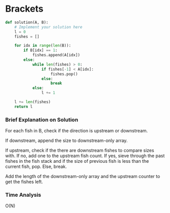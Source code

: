 # Brackets
```python
def solution(A, B):
    # Implement your solution here
    l = 0
    fishes = []

    for idx in range(len(B)):
        if B[idx] == 1:
            fishes.append(A[idx])
        else:
            while len(fishes) > 0:
                if fishes[-1] < A[idx]:
                    fishes.pop()
                else:
                    break
            else:
                l += 1

    l += len(fishes)
    return l
```
### Brief Explanation on Solution
For each fish in B, check if the direction is upstream or downstream. 

If downstream, append the size to downstream-only array.

If upstream, check if the there are downstream fishes to compare sizes with. If no, add one to the upstream fish count. If yes, sieve through the past fishes in the fish stack and if the size of previous fish is less than the current fish, pop. Else, break. 

Add the length of the downstream-only array and the upstream counter to get the fishes left. 

### Time Analysis
O(N)



